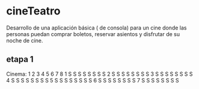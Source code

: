 # cineTeatro
Desarrollo de una aplicación básica ( de consola) para un cine donde las personas puedan comprar boletos, reservar asientos y disfrutar de su noche de cine.

## etapa 1
Cinema:
  1 2 3 4 5 6 7 8
1 S S S S S S S S
2 S S S S S S S S
3 S S S S S S S S
4 S S S S S S S S
5 S S S S S S S S
6 S S S S S S S S
7 S S S S S S S S
